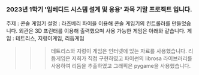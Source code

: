 ### 2023년 1학기 '임베디드 시스템 설계 및 응용' 과목 기말 프로젝트 입니다.

주제 : 콘솔 게임기
설명 : 라즈베리 파이을 이용해 콘솔 게임기의 컨트롤러를 만들었습니다. 외관은 3D 프린터를 이용해 출력했으며 사용 가능한 게임은 아래와 같습니다.
게임 : 테트리스, 지렁이게임, 리듬게임
>>> 테트리스와 지렁이 게임은 인터넷에 있는 자료를 사용했습니다. 리듬게임은 저희가 직접 구현하였고 파이썬의 librosa 라이브러리를 사용하여 리듬을 추출하였고 그래픽은 pygame을 사용했습니다.

